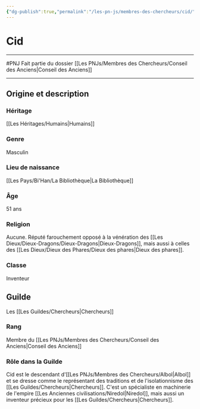 ```yaml
---
{"dg-publish":true,"permalink":"/les-pn-js/membres-des-chercheurs/cid/"}
---
```


# Cid
---
#PNJ 
Fait partie du dossier [[Les PNJs/Membres des Chercheurs/Conseil des Anciens\|Conseil des Anciens]]

-------
## Origine et description
### Héritage
[[Les Héritages/Humains\|Humains]]
### Genre
Masculin
### Lieu de naissance
[[Les Pays/Bi'Han/La Bibliothèque\|La Bibliothèque]]
### Âge
51 ans
### Religion
Aucune. Réputé farouchement opposé à la vénération des [[Les Dieux/Dieux-Dragons/Dieux-Dragons\|Dieux-Dragons]], mais aussi à celles des [[Les Dieux/Dieux des Phares/Dieux des phares\|Dieux des phares]].
### Classe
Inventeur
## Guilde
Les [[Les Guildes/Chercheurs\|Chercheurs]]
### Rang
Membre du [[Les PNJs/Membres des Chercheurs/Conseil des Anciens\|Conseil des Anciens]]
### Rôle dans la Guilde
Cid est le descendant d'[[Les PNJs/Membres des Chercheurs/Albol\|Albol]] et se dresse comme le représentant des traditions et de l'isolationnisme des [[Les Guildes/Chercheurs\|Chercheurs]]. C'est un spécialiste en machinerie de l'empire [[Les Anciennes civilisations/Niredol\|Niredol]], mais aussi un inventeur précieux pour les [[Les Guildes/Chercheurs\|Chercheurs]].